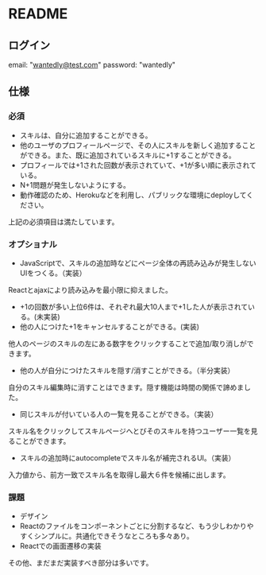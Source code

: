 # README

## ログイン
email: "wantedly@test.com"
password: "wantedly"

## 仕様
### 必須
- スキルは、自分に追加することができる。
- 他のユーザのプロフィールページで、その人にスキルを新しく追加することができる。また、既に追加されているスキルに+1することができる。
- プロフィールでは+1された回数が表示されていて、+1が多い順に表示されている。
- N+1問題が発生しないようにする。
- 動作確認のため、Herokuなどを利用し、パブリックな環境にdeployしてください。

上記の必須項目は満たしています。
### オプショナル
- JavaScriptで、スキルの追加時などにページ全体の再読み込みが発生しないUIをつくる。（実装）

Reactとajaxにより読み込みを最小限に抑えました。
- +1の回数が多い上位6件は、それぞれ最大10人まで+1した人が表示されている。(未実装)
- 他の人につけた+1をキャンセルすることができる。(実装)

他人のページのスキルの左にある数字をクリックすることで追加/取り消しができます。
- 他の人が自分につけたスキルを隠す/消すことができる。（半分実装）

自分のスキル編集時に消すことはできます。隠す機能は時間の関係で諦めました。
- 同じスキルが付いている人の一覧を見ることができる。（実装）

スキル名をクリックしてスキルページへとびそのスキルを持つユーザー一覧を見ることができます。
- スキルの追加時にautocompleteでスキル名が補完されるUI。（実装）

入力値から、前方一致でスキル名を取得し最大６件を候補に出します。

### 課題
- デザイン
- Reactのファイルをコンポーネントごとに分割するなど、もう少しわかりやすくシンプルに。共通化できそうなところも多々あり。
- Reactでの画面遷移の実装

その他、まだまだ実装すべき部分は多いです。

